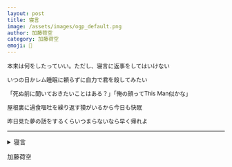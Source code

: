 ```yaml
---
layout: post
title: 寝言
image: /assets/images/ogp_default.png
author: 加藤荷空
category: 加藤荷空
emoji: 🛝
---
```


<div class="tanka-area" style="font-size: 93%;"><div class="tanka">
<p>本来は何をしたっていい。ただし、寝言に返事をしてはいけない</p>
<p>いつの日かレム睡眠に頼らずに自力で君を殺してみたい</p>
<p>「死ぬ前に聞いておきたいことはある？」「俺の顔ってThis Man似かな」</p>
<p>屋根裏に過食嘔吐を繰り返す獏がいるから今日も快眠</p>
<p>昨日見た夢の話をするくらいつまらないなら早く帰れよ</p></div></div>

---

<details><summary>寝言</summary>
本来は何をしたっていい。ただし、寝言に返事をしてはいけない<br />
いつの日かレム睡眠に頼らずに自力で君を殺してみたい<br />
「死ぬ前に聞いておきたいことはある？」「俺の顔ってThis Man似かな」<br />
屋根裏に過食嘔吐を繰り返す獏がいるから今日も快眠<br />
昨日見た夢の話をするくらいつまらないなら早く帰れよ<br />
<br />
</details>

加藤荷空
